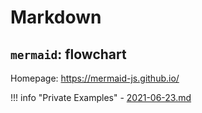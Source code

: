 # Markdown

## `mermaid`: flowchart

Homepage: <https://mermaid-js.github.io/>

!!! info "Private Examples"
    - [2021-06-23.md](https://github.com/szcf-weiya/SZmedinfo/blob/master/notes/2021-06-23.md)